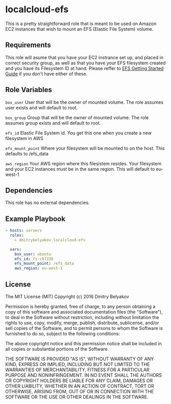 localcloud-efs
=========

This is a pretty straightforward role that is meant to be used on Amazon EC2  instances that wish to mount an EFS (Elastic File System) volume. 

Requirements
------------

This role will asume that you have your EC2 instrance set up, and placed in correct security group, as well as that you have your EFS filesystem created and you have its Filesystem ID at hand. Please reffer to [EFS Getting Started Guide](https://aws.amazon.com/efs/getting-started/) if you don't have either of these.



Role Variables
--------------

`box_user`
User that will be the owner of mounted volume. The role assumes user exists and will default to root.

`box_group`
Group that will be the owner of mounted volume. The role assumes group exists and will default to root.

`efs_id`
Elastic File System id. You get this one when you create a new filesystem in AWS

`efs_mount_point`
Where your filesystem will be mounted to on the host. This defaults to /efs_data

`aws_region`
Your AWS region where this filesistem resides. Your filesystem and your EC2 instances must be in the same region. This will default to eu-west-1


Dependencies
------------

This role has no external dependencies.

Example Playbook
----------------


```yml
- hosts: servers
  roles:
    - dmitrybelyakov.localcloud-efs

  vars:
    box_user: ubuntu
    efs_id: fs-c87236
    efs_mount_point: /efs_data
    aws_region: eu-west-1

```

License
-------

The MIT License (MIT)
Copyright (c) 2016 Dmitry Belyakov

Permission is hereby granted, free of charge, to any person obtaining a copy of this software and associated documentation files (the "Software"), to deal in the Software without restriction, including without limitation the rights to use, copy, modify, merge, publish, distribute, sublicense, and/or sell copies of the Software, and to permit persons to whom the Software is furnished to do so, subject to the following conditions:

The above copyright notice and this permission notice shall be included in all copies or substantial portions of the Software.

THE SOFTWARE IS PROVIDED "AS IS", WITHOUT WARRANTY OF ANY KIND, EXPRESS OR IMPLIED, INCLUDING BUT NOT LIMITED TO THE WARRANTIES OF MERCHANTABILITY, FITNESS FOR A PARTICULAR PURPOSE AND NONINFRINGEMENT. IN NO EVENT SHALL THE AUTHORS OR COPYRIGHT HOLDERS BE LIABLE FOR ANY CLAIM, DAMAGES OR OTHER LIABILITY, WHETHER IN AN ACTION OF CONTRACT, TORT OR OTHERWISE, ARISING FROM, OUT OF OR IN CONNECTION WITH THE SOFTWARE OR THE USE OR OTHER DEALINGS IN THE SOFTWARE.


